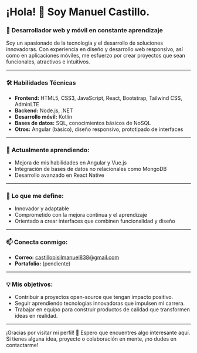 # ¡Hola! 👋 Soy Manuel Castillo. 

### 🚀 **Desarrollador web y móvil en constante aprendizaje**  
Soy un apasionado de la tecnología y el desarrollo de soluciones innovadoras. Con experiencia en diseño y desarrollo web responsivo, así como en aplicaciones móviles, me esfuerzo por crear proyectos que sean funcionales, atractivos e intuitivos.  

---

### 🛠️ **Habilidades Técnicas**  
- **Frontend:** HTML5, CSS3, JavaScript, React, Bootstrap, Tailwind CSS, AdminLTE  
- **Backend:** Node.js, .NET  
- **Desarrollo móvil:** Kotlin  
- **Bases de datos:** SQL, conocimientos básicos de NoSQL  
- **Otros:** Angular (básico), diseño responsivo, prototipado de interfaces  

---

### 🌱 **Actualmente aprendiendo:**  
- Mejora de mis habilidades en Angular y Vue.js  
- Integración de bases de datos no relacionales como MongoDB  
- Desarrollo avanzado en React Native  

---

### 🌟 **Lo que me define:**  
- Innovador y adaptable  
- Comprometido con la mejora continua y el aprendizaje  
- Orientado a crear interfaces que combinen funcionalidad y diseño    

---

### 📫 **Conecta conmigo:**  
- **Correo:** castillopisilmanuel838@gmail.com 
- **Portafolio:** (pendiente)

---

### 💡 **Mis objetivos:**  
- Contribuir a proyectos open-source que tengan impacto positivo.  
- Seguir aprendiendo tecnologías innovadoras que impulsen mi carrera.  
- Trabajar en equipo para construir productos de calidad que transformen ideas en realidad.  

---

¡Gracias por visitar mi perfil! 🚀 Espero que encuentres algo interesante aquí. Si tienes alguna idea, proyecto o colaboración en mente, ¡no dudes en contactarme!  
